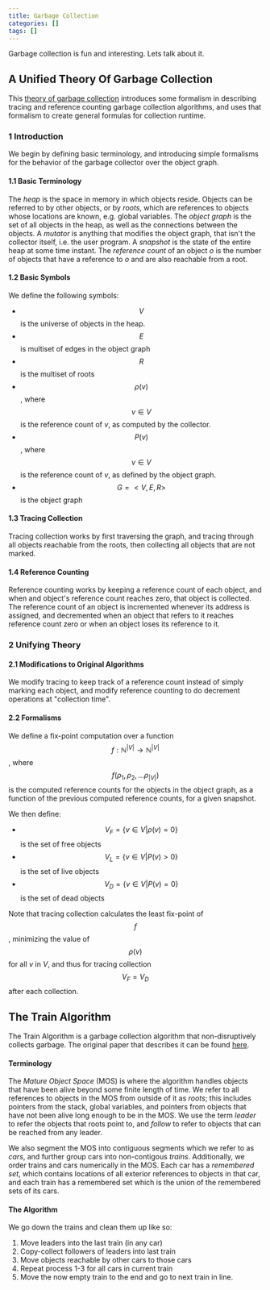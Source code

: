 ```yaml
---
title: Garbage Collection
categories: []
tags: []
---
```

Garbage collection is fun and interesting. Lets talk about it.

## A Unified Theory Of Garbage Collection
This [theory of garbage collection][unifying-theory] introduces some formalism
in describing tracing and reference counting garbage collection algorithms, and
uses that formalism to create general formulas for collection runtime.

[unifying-theory]: https://www.researchgate.net/publication/221321424_A_unified_theory_of_garbage_collection

### 1 Introduction
We begin by defining basic terminology, and introducing simple formalisms for the
behavior of the garbage collector over the object graph.

#### 1.1 Basic Terminology
The *heap* is the space in memory in which objects reside. Objects can be referred
to by other objects, or by *roots*, which are references to objects whose locations
are known, e.g. global variables. The *object graph* is the set of all objects
in the heap, as well as the connections between the objects. A *mutator* is
anything that modifies the object graph, that isn't the collector itself, i.e.
the user program. A *snapshot* is the state of the entire heap at some time instant.
The *reference count* of an object *o* is the number of objects that have a reference
to *o* and are also reachable from a root.

#### 1.2 Basic Symbols
We define the following symbols:

-  $$V$$ is the universe of objects in the heap.
-  $$E$$ is multiset of edges in the object graph
-  $$R$$ is the multiset of roots
-  $$\rho(v)$$, where $$v \in V$$ is the reference count of *v*, as computed by the collector.
-  $$P(v)$$, where $$v \in V$$ is the reference count of *v*, as defined by the object graph.
-  $$G = < V,E,R >$$ is the object graph

#### 1.3 Tracing Collection
Tracing collection works by first traversing the graph, and tracing through all
objects reachable from the roots, then collecting all objects that are not marked.

#### 1.4 Reference Counting
Reference counting works by keeping a reference count of each object, and when
and object's reference count reaches zero, that object is collected. The reference
count of an object is incremented whenever its address is assigned, and decremented
when an object that refers to it reaches reference count zero or when an object
loses its reference to it.

### 2 Unifying Theory

#### 2.1 Modifications to Original Algorithms
We modify tracing to keep track of a reference count instead of simply marking each
object, and modify reference counting to do decrement operations at "collection time".

#### 2.2 Formalisms
We define a fix-point computation over a function
$$f: \mathbb{N}^{\vert V \vert} \rightarrow
\mathbb{N}^{\vert V \vert}$$, where
$$f(\rho_1, \rho_2, \dots \rho_{\vert V \vert})$$ is the computed reference
counts for the objects in the object graph, as a function of the previous
computed reference counts, for a given snapshot.

We then define:

-  $$V_F = \left\{ v \in V \vert \rho(v) = 0 \right\}$$ is the set of free objects
-  $$V_L = \left\{ v \in V \vert P(v) \gt 0 \right\}$$ is the set of live objects
-  $$V_D = \left\{ v \in V \vert P(v) = 0 \right\}$$ is the set of dead objects

Note that tracing collection calculates the least fix-point of $$f$$, minimizing
the value of $$\rho(v)$$ for all *v* in *V*, and thus for tracing collection
$$V_F = V_D$$ after each collection.

## The Train Algorithm
The Train Algorithm is a garbage collection algorithm that non-disruptively collects
garbage. The original paper that describes it can be found [here][train-algorithm].

#### Terminology
The *Mature Object Space* (MOS) is where the algorithm handles objects that have
been alive beyond some finite length of time. We refer to all references to objects
in the MOS from outside of it as *roots*; this includes pointers from the stack,
global variables, and pointers from objects that have not been alive long enough
to be in the MOS. We use the term *leader* to refer the objects that roots point
to, and *follow* to refer to objects that can be reached from any leader.

We also segment the MOS into contiguous segments which we refer to as *cars*, and
further group cars into non-contigous *trains*. Additionally, we order trains and cars
numerically in the MOS. Each car has a *remembered set*, which contains locations
of all exterior references to objects in that car, and each train has a remembered
set which is the union of the remembered sets of its cars.

[train-algorithm]: https://www.researchgate.net/publication/2683671_Incremental_Collection_of_Mature_Objects

#### The Algorithm
We go down the trains and clean them up like so:

1. Move leaders into the last train (in any car)
2. Copy-collect followers of leaders into last train
3. Move objects reachable by other cars to those cars
4. Repeat process 1-3 for all cars in current train
5. Move the now empty train to the end and go to next train in line.
